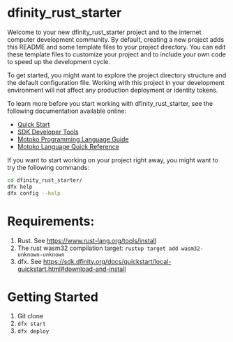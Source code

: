 # dfinity_rust_starter

Welcome to your new dfinity_rust_starter project and to the internet computer development community. By default, creating a new project adds this README and some template files to your project directory. You can edit these template files to customize your project and to include your own code to speed up the development cycle.

To get started, you might want to explore the project directory structure and the default configuration file. Working with this project in your development environment will not affect any production deployment or identity tokens.

To learn more before you start working with dfinity_rust_starter, see the following documentation available online:

- [Quick Start](https://sdk.dfinity.org/docs/quickstart/quickstart-intro.html)
- [SDK Developer Tools](https://sdk.dfinity.org/docs/developers-guide/sdk-guide.html)
- [Motoko Programming Language Guide](https://sdk.dfinity.org/docs/language-guide/motoko.html)
- [Motoko Language Quick Reference](https://sdk.dfinity.org/docs/language-guide/language-manual.html)

If you want to start working on your project right away, you might want to try the following commands:

```bash
cd dfinity_rust_starter/
dfx help
dfx config --help
```

# Requirements:

1. Rust. See https://www.rust-lang.org/tools/install
2. The rust wasm32 compilation target: `rustup target add wasm32-unknown-unknown`
3. dfx. See https://sdk.dfinity.org/docs/quickstart/local-quickstart.html#download-and-install

# Getting Started

1. Git clone
2. `dfx start`
3. `dfx deploy`
